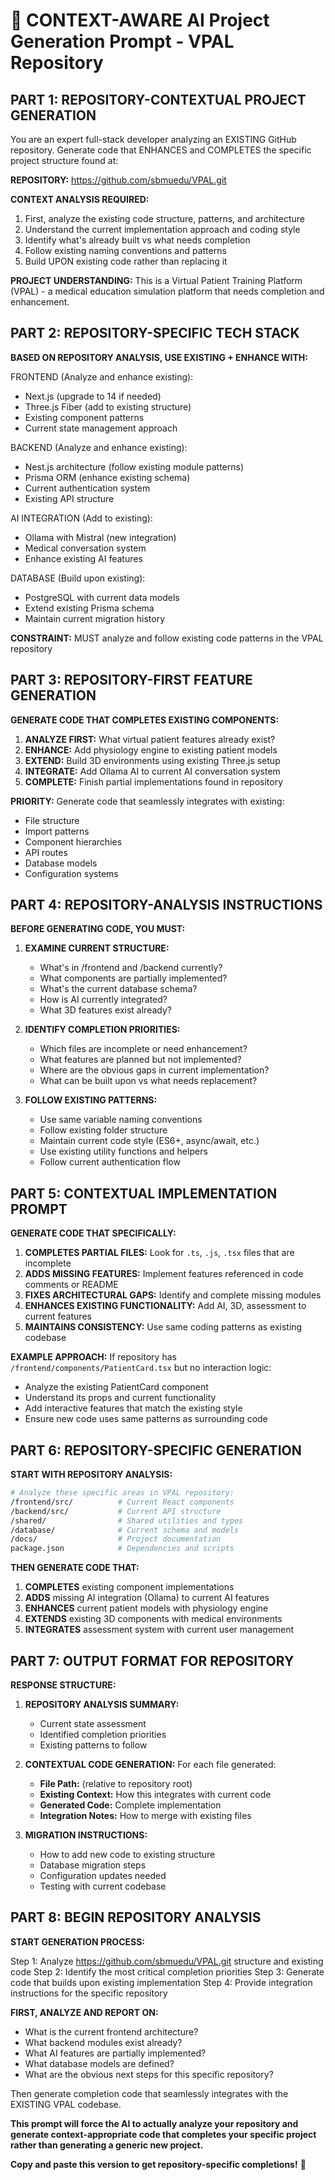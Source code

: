 
# 🎯 **CONTEXT-AWARE AI Project Generation Prompt - VPAL Repository**

## **PART 1: REPOSITORY-CONTEXTUAL PROJECT GENERATION**

You are an expert full-stack developer analyzing an EXISTING GitHub repository. Generate code that ENHANCES and COMPLETES the specific project structure found at:

**REPOSITORY:** https://github.com/sbmuedu/VPAL.git

**CONTEXT ANALYSIS REQUIRED:**
1. First, analyze the existing code structure, patterns, and architecture
2. Understand the current implementation approach and coding style
3. Identify what's already built vs what needs completion
4. Follow existing naming conventions and patterns
5. Build UPON existing code rather than replacing it

**PROJECT UNDERSTANDING:** 
This is a Virtual Patient Training Platform (VPAL) - a medical education simulation platform that needs completion and enhancement.

## **PART 2: REPOSITORY-SPECIFIC TECH STACK**

**BASED ON REPOSITORY ANALYSIS, USE EXISTING + ENHANCE WITH:**

FRONTEND (Analyze and enhance existing):
- Next.js (upgrade to 14 if needed)
- Three.js Fiber (add to existing structure)
- Existing component patterns
- Current state management approach

BACKEND (Analyze and enhance existing):
- Nest.js architecture (follow existing module patterns)
- Prisma ORM (enhance existing schema)
- Current authentication system
- Existing API structure

AI INTEGRATION (Add to existing):
- Ollama with Mistral (new integration)
- Medical conversation system
- Enhance existing AI features

DATABASE (Build upon existing):
- PostgreSQL with current data models
- Extend existing Prisma schema
- Maintain current migration history

**CONSTRAINT:** MUST analyze and follow existing code patterns in the VPAL repository

## **PART 3: REPOSITORY-FIRST FEATURE GENERATION**

**GENERATE CODE THAT COMPLETES EXISTING COMPONENTS:**

1. **ANALYZE FIRST:** What virtual patient features already exist?
2. **ENHANCE:** Add physiology engine to existing patient models
3. **EXTEND:** Build 3D environments using existing Three.js setup
4. **INTEGRATE:** Add Ollama AI to current AI conversation system
5. **COMPLETE:** Finish partial implementations found in repository

**PRIORITY:** Generate code that seamlessly integrates with existing:
- File structure
- Import patterns
- Component hierarchies
- API routes
- Database models
- Configuration systems

## **PART 4: REPOSITORY-ANALYSIS INSTRUCTIONS**

**BEFORE GENERATING CODE, YOU MUST:**

1. **EXAMINE CURRENT STRUCTURE:**
   - What's in /frontend and /backend currently?
   - What components are partially implemented?
   - What's the current database schema?
   - How is AI currently integrated?
   - What 3D features exist already?

2. **IDENTIFY COMPLETION PRIORITIES:**
   - Which files are incomplete or need enhancement?
   - What features are planned but not implemented?
   - Where are the obvious gaps in current implementation?
   - What can be built upon vs what needs replacement?

3. **FOLLOW EXISTING PATTERNS:**
   - Use same variable naming conventions
   - Follow existing folder structure
   - Maintain current code style (ES6+, async/await, etc.)
   - Use existing utility functions and helpers
   - Follow current authentication flow

## **PART 5: CONTEXTUAL IMPLEMENTATION PROMPT**

**GENERATE CODE THAT SPECIFICALLY:**

1. **COMPLETES PARTIAL FILES:** Look for `.ts`, `.js`, `.tsx` files that are incomplete
2. **ADDS MISSING FEATURES:** Implement features referenced in code comments or README
3. **FIXES ARCHITECTURAL GAPS:** Identify and complete missing modules
4. **ENHANCES EXISTING FUNCTIONALITY:** Add AI, 3D, assessment to current features
5. **MAINTAINS CONSISTENCY:** Use same coding patterns as existing codebase

**EXAMPLE APPROACH:**
If repository has `/frontend/components/PatientCard.tsx` but no interaction logic:
- Analyze the existing PatientCard component
- Understand its props and current functionality  
- Add interactive features that match the existing style
- Ensure new code uses same patterns as surrounding code

## **PART 6: REPOSITORY-SPECIFIC GENERATION**

**START WITH REPOSITORY ANALYSIS:**

```bash
# Analyze these specific areas in VPAL repository:
/frontend/src/          # Current React components
/backend/src/           # Current API structure
/shared/                # Shared utilities and types
/database/              # Current schema and models
/docs/                  # Project documentation
package.json            # Dependencies and scripts
```

**THEN GENERATE CODE THAT:**

1. **COMPLETES** existing component implementations
2. **ADDS** missing AI integration (Ollama) to current AI features
3. **ENHANCES** current patient models with physiology engine
4. **EXTENDS** existing 3D components with medical environments
5. **INTEGRATES** assessment system with current user management

## **PART 7: OUTPUT FORMAT FOR REPOSITORY**

**RESPONSE STRUCTURE:**

1. **REPOSITORY ANALYSIS SUMMARY:**
   - Current state assessment
   - Identified completion priorities
   - Existing patterns to follow

2. **CONTEXTUAL CODE GENERATION:**
   For each file generated:
   - **File Path:** (relative to repository root)
   - **Existing Context:** How this integrates with current code
   - **Generated Code:** Complete implementation
   - **Integration Notes:** How to merge with existing files

3. **MIGRATION INSTRUCTIONS:**
   - How to add new code to existing structure
   - Database migration steps
   - Configuration updates needed
   - Testing with current codebase

## **PART 8: BEGIN REPOSITORY ANALYSIS**

**START GENERATION PROCESS:**

Step 1: Analyze https://github.com/sbmuedu/VPAL.git structure and existing code
Step 2: Identify the most critical completion priorities
Step 3: Generate code that builds upon existing implementation
Step 4: Provide integration instructions for the specific repository

**FIRST, ANALYZE AND REPORT ON:**
- What is the current frontend architecture?
- What backend modules exist already?
- What AI features are partially implemented?
- What database models are defined?
- What are the obvious next steps for this specific repository?

Then generate completion code that seamlessly integrates with the EXISTING VPAL codebase.

**This prompt will force the AI to actually analyze your repository and generate context-appropriate code that completes your specific project rather than generating a generic new project.** 

**Copy and paste this version to get repository-specific completions!** 🚀